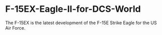 # F-15EX-Eagle-II-for-DCS-World
The F-15EX is the latest development of the F-15E Strike Eagle for the US Air Force.
